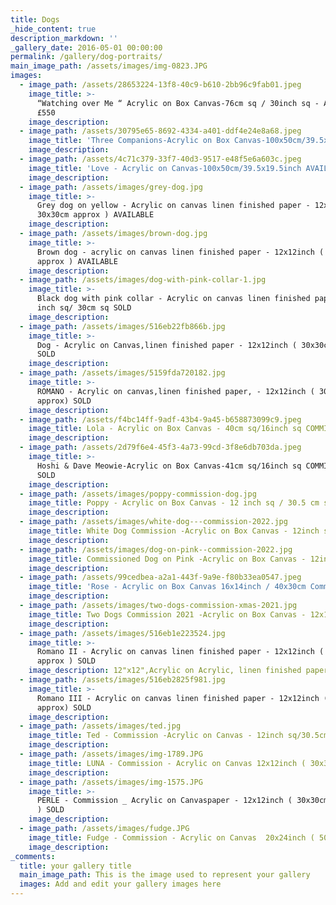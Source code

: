 ```yaml
---
title: Dogs
_hide_content: true
description_markdown: ''
_gallery_date: 2016-05-01 00:00:00
permalink: /gallery/dog-portraits/
main_image_path: /assets/images/img-0823.JPG
images:
  - image_path: /assets/28653224-13f8-40c9-b610-2bb96c9fab01.jpeg
    image_title: >-
      “Watching over Me “ Acrylic on Box Canvas-76cm sq / 30inch sq - AVAILABLE
      £550
    image_description:
  - image_path: /assets/30795e65-8692-4334-a401-ddf4e24e8a68.jpeg
    image_title: 'Three Companions-Acrylic on Box Canvas-100x50cm/39.5x19.5inch AVAILABLE '
    image_description:
  - image_path: /assets/4c71c379-33f7-40d3-9517-e48f5e6a603c.jpeg
    image_title: 'Love - Acrylic on Canvas-100x50cm/39.5x19.5inch AVAILABLE '
    image_description:
  - image_path: /assets/images/grey-dog.jpg
    image_title: >-
      Grey dog on yellow - Acrylic on canvas linen finished paper - 12x12inch (
      30x30cm approx ) AVAILABLE
    image_description:
  - image_path: /assets/images/brown-dog.jpg
    image_title: >-
      Brown dog - acrylic on canvas linen finished paper - 12x12inch ( 30x30cm
      approx ) AVAILABLE
    image_description:
  - image_path: /assets/images/dog-with-pink-collar-1.jpg
    image_title: >-
      Black dog with pink collar - Acrylic on canvas linen finished paper ,12
      inch sq/ 30cm sq SOLD
    image_description:
  - image_path: /assets/images/516eb22fb866b.jpg
    image_title: >-
      Dog - Acrylic on Canvas,linen finished paper - 12x12inch ( 30x30cm approx)
      SOLD
    image_description:
  - image_path: /assets/images/5159fda720182.jpg
    image_title: >-
      ROMANO - Acrylic on canvas,linen finished paper, - 12x12inch ( 30x30cm 
      approx) SOLD
    image_description:
  - image_path: /assets/f4bc14ff-9adf-43b4-9a45-b658873099c9.jpeg
    image_title: Lola - Acrylic on Box Canvas - 40cm sq/16inch sq COMMISSION SOLD
    image_description:
  - image_path: /assets/2d79f6e4-45f3-4a73-99cd-3f8e6db703da.jpeg
    image_title: >-
      Hoshi & Dave Meowie-Acrylic on Box Canvas-41cm sq/16inch sq COMMISSION
      SOLD
    image_description:
  - image_path: /assets/images/poppy-commission-dog.jpg
    image_title: Poppy - Acrylic on Box Canvas - 12 inch sq / 30.5 cm sq - Commission SOLD
    image_description:
  - image_path: /assets/images/white-dog---commission-2022.jpg
    image_title: White Dog Commission -Acrylic on Box Canvas - 12inch sq/30.5cm sq SOLD
    image_description:
  - image_path: /assets/images/dog-on-pink--commission-2022.jpg
    image_title: Commissioned Dog on Pink -Acrylic on Box Canvas - 12inch sq/30.5cm sq SOLD
    image_description:
  - image_path: /assets/99cedbea-a2a1-443f-9a9e-f80b33ea0547.jpeg
    image_title: 'Rose - Acrylic on Box Canvas 16x14inch / 40x30cm Commission SOLD '
    image_description:
  - image_path: /assets/images/two-dogs-commission-xmas-2021.jpg
    image_title: Two Dogs Commission 2021 -Acrylic on Box Canvas - 12x16inch/30x40cm SOLD
    image_description:
  - image_path: /assets/images/516eb1e223524.jpg
    image_title: >-
      Romano II - Acrylic on canvas linen finished paper - 12x12inch ( 30x30cm
      approx ) SOLD
    image_description: 12"x12",Acrylic on Acrylic, linen finished paper, 2013
  - image_path: /assets/images/516eb2825f981.jpg
    image_title: >-
      Romano III - Acrylic on canvas linen finished paper - 12x12inch ( 30x30cm 
      approx) SOLD
    image_description:
  - image_path: /assets/images/ted.jpg
    image_title: Ted - Commission -Acrylic on Canvas - 12inch sq/30.5cm sq - SOLD
    image_description:
  - image_path: /assets/images/img-1789.JPG
    image_title: LUNA - Commission - Acrylic on Canvas 12x12inch ( 30x30cm approx ) SOLD
    image_description:
  - image_path: /assets/images/img-1575.JPG
    image_title: >-
      PERLE - Commission _ Acrylic on Canvaspaper - 12x12inch ( 30x30cm  approx
      ) SOLD
    image_description:
  - image_path: /assets/images/fudge.JPG
    image_title: Fudge - Commission - Acrylic on Canvas  20x24inch ( 50x60cm ) SOLD
    image_description:
_comments:
  title: your gallery title
  main_image_path: This is the image used to represent your gallery
  images: Add and edit your gallery images here
---
```

